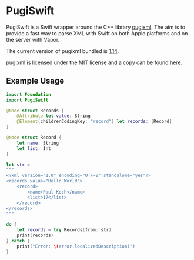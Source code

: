 # PugiSwift

PugiSwift is a Swift wrapper around the C++ library [pugixml](https://github.com/zeux/pugixml). The aim is to provide a fast way to parse XML with Swift on both Apple platforms and on the server with Vapor.

The current version of pugixml bundled is [1.14](https://github.com/zeux/pugixml/releases/tag/v1.14).

pugixml is licensed under the MIT license and a copy can be found [here](Sources/pugixml/LICENSE.md).

## Example Usage

```swift
import Foundation
import PugiSwift

@Node struct Records {
    @Attribute let value: String
    @Element(childrenCodingKey: "record") let records: [Record]
}

@Node struct Record {
    let name: String
    let list: Int
}

let str =
"""
<?xml version="1.0" encoding="UTF-8" standalone="yes"?>
<records value="Hello World">
    <record>
        <name>Paul Koch</name>
        <list>17</list>
    </record>
</records> 
"""

do {
    let records = try Records(from: str)
    print(records)
} catch {
    print("Error: \(error.localizedDescription)")
}
```

